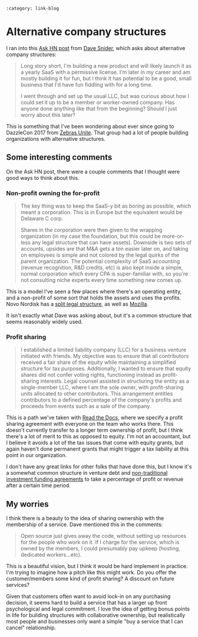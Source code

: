 ```{post} Jan 18, 2025
:category: link-blog
```

# Alternative company structures

I ran into this [Ask HN
post](https://news.ycombinator.com/item?id=42748394) from [Dave
Snider](https://www.davesnider.com/), which asks about alternative
company structures:

> Long story short, I\'m building a new product and will likely launch
> it as a yearly SaaS with a permissive license. I\'m later in my career
> and am mostly building it for fun, but I think it has potential to be
> a good, small business that I\'d have fun fiddling with for a long
> time.
>
> I went through and set up the usual LLC, but was curious about how I
> could set it up to be a member or worker-owned company. Has anyone
> done anything like that from the beginning? Should I just worry about
> this later?

This is something that I've been wondering about ever since going to
DazzleCon 2017 from [Zebras Unite](https://zebrasunite.coop/). That
group had a lot of people building organizations with alternative
structures.

## Some interesting comments

On the Ask HN post, there were a couple comments that I thought were
good ways to think about this.

### Non-profit owning the for-profit

> The key thing was to keep the SaaS-y bit as boring as possible, which
> meant a corporation. This is in Europe but the equivalent would be
> Delaware C corp.
>
> Shares in the corporation were then given to the wrapping organization
> (in my case the foundation, but this could be more-or-less any legal
> structure that can have assets). Downside is two sets of accounts,
> upsides are that M&A gets a ton easier later on, and taking on
> employees is simple and not colored by the legal quirks of the parent
> organization. The potential complexity of SaaS accounting (revenue
> recognition, R&D credits, etc) is also kept inside a simple, normal
> corporation which every CPA is super-familiar with, so you\'re not
> consulting niche experts every time something new comes up.

This is a model I've seen a few places where there's an operating
entity, and a non-profit of some sort that holds the assets and uses the
profits. Novo Nordisk has a [split legal
structure](https://en.wikipedia.org/wiki/Novo_Holdings_A/S), as well as
[Mozilla](https://en.wikipedia.org/wiki/Mozilla_Foundation).

It isn't exactly what Dave was asking about, but it's a common structure
that seems reasonably widely used.

### Profit sharing

> I established a limited liability company (LLC) for a business venture
> initiated with friends. My objective was to ensure that all
> contributors received a fair share of the equity while maintaining a
> simplified structure for tax purposes. Additionally, I wanted to
> ensure that equity shares did not confer voting rights, functioning
> instead as profit-sharing interests. Legal counsel assisted in
> structuring the entity as a single-member LLC, where I am the sole
> owner, with profit-sharing units allocated to other contributors. This
> arrangement entitles contributors to a defined percentage of the
> company's profits and proceeds from events such as a sale of the
> company.

This is a path we've taken with [Read the
Docs](https://about.readthedocs.com/), where we specify a profit sharing
agreement with everyone on the team who works there. This doesn't
currently transfer to a longer term ownership of profit, but I think
there's a lot of merit to this as opposed to equity. I'm not an
accountant, but I believe it avoids a lot of the tax issues that come
with equity grants, but again haven't done permanent grants that might
trigger a tax liability at this point in our organization.

I don't have any great links for other folks that have done this, but I
know it's a somewhat common structure in venture debt and
[non-traditional investment funding
agreements](https://github.com/indievc/terms/blob/master/term_sheet_v3.md)
to take a percentage of profit or revenue after a certain time period.

## My worries

I think there is a beauty to the idea of sharing ownership with the
membership of a service. Dave mentioned this in the comments:

> Open source just gives away the code, without setting up resources for
> the people who work on it. If I charge for the service, which is owned
> by the members, I could presumably pay upkeep (hosting, dedicated
> workers\...etc).

This is a beautiful vision, but I think it would be hard implement in
practice. I'm trying to imagine how a pitch like this might work. Do you
offer the customer/members some kind of profit sharing? A discount on
future services?

Given that customers often want to avoid lock-in on any purchasing
decision, it seems hard to build a service that has a larger up front
psychological and legal commitment. I love the idea of getting bonus
points in life for building structures with collaborative ownership, but
realistically most people and businesses only want a simple "buy a
service that I can cancel" relationship.
